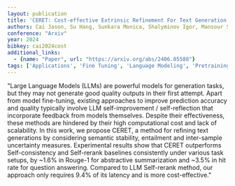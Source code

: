 ```yaml
---
layout: publication
title: 'CERET: Cost-effective Extrinsic Refinement For Text Generation'
authors: Cai Jason, Su Hang, Sunkara Monica, Shalyminov Igor, Mansour Saab
conference: "Arxiv"
year: 2024
bibkey: cai2024cost
additional_links:
  - {name: "Paper", url: "https://arxiv.org/abs/2406.05588"}
tags: ['Applications', 'Fine Tuning', 'Language Modeling', 'Pretraining Methods', 'Training Techniques']
---
```

"Large Language Models (LLMs) are powerful models for generation tasks, but they may not generate good quality outputs in their first attempt. Apart from model fine-tuning, existing approaches to improve prediction accuracy and quality typically involve LLM self-improvement / self-reflection that incorporate feedback from models themselves. Despite their effectiveness, these methods are hindered by their high computational cost and lack of scalability. In this work, we propose CERET, a method for refining text generations by considering semantic stability, entailment and inter-sample uncertainty measures. Experimental results show that CERET outperforms Self-consistency and Self-rerank baselines consistently under various task setups, by ~1.6&#37; in Rouge-1 for abstractive summarization and ~3.5&#37; in hit rate for question answering. Compared to LLM Self-rerank method, our approach only requires 9.4&#37; of its latency and is more cost-effective."
